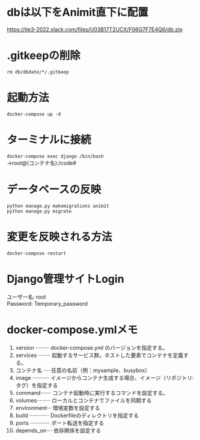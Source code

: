 # dbは以下をAnimit直下に配置
https://ite3-2022.slack.com/files/U03B17T2UCX/F06G7F7E4Q6/db.zip

# .gitkeepの削除
```rm db/dbdate/*/.gitkeep```

# 起動方法
```docker-compose up -d```

# ターミナルに接続
```docker-compose exec django /bin/bash```  
→root@(コンテナ名):/code#

# データベースの反映
```python manage.py makemigrations animit```  
```python manage.py migrate```

# 変更を反映される方法
```docker-compose restart```

# Django管理サイトLogin
ユーザー名: root  
Password: Temporary_password

# docker-compose.ymlメモ

1. version ········· docker-compose.yml のバージョンを指定する。
2. services ········ 起動するサービス群。ネストした要素でコンテナを定義する。
3. コンテナ名 ···· 任意の名前（例：mysample、busybox）
4. image ··········· イメージからコンテナ生成する場合、イメージ（リポジトリ:タグ）を指定する
5. command······· コンテナ起動時に実行するコマンドを設定する。
6. volumes········· ローカルとコンテナでファイルを同期する
7. environment··· 環境変数を設定する
8. build ············· Dockerfileのディレクトリを指定する
9. ports ············· ポート転送を指定する
10. depends_on···· 依存関係を設定する
